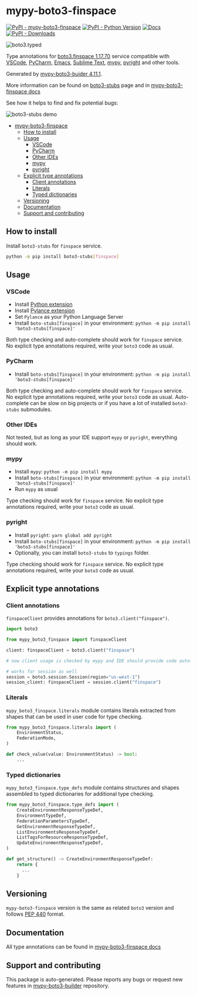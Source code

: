 # mypy-boto3-finspace<a id="mypy-boto3-finspace"></a>

[![PyPI - mypy-boto3-finspace](https://img.shields.io/pypi/v/mypy-boto3-finspace.svg?color=blue)](https://pypi.org/project/mypy-boto3-finspace)
[![PyPI - Python Version](https://img.shields.io/pypi/pyversions/mypy-boto3-finspace.svg?color=blue)](https://pypi.org/project/mypy-boto3-finspace)
[![Docs](https://img.shields.io/readthedocs/mypy-boto3-builder.svg?color=blue)](https://mypy-boto3-builder.readthedocs.io/)
[![PyPI - Downloads](https://img.shields.io/pypi/dw/mypy-boto3-finspace?color=blue)](https://pypistats.org/packages/mypy-boto3-finspace)

![boto3.typed](https://github.com/vemel/mypy_boto3_builder/raw/master/logo.png)

Type annotations for
[boto3.finspace 1.17.70](https://boto3.amazonaws.com/v1/documentation/api/1.17.70/reference/services/finspace.html#finspace)
service compatible with [VSCode](https://code.visualstudio.com/),
[PyCharm](https://www.jetbrains.com/pycharm/),
[Emacs](https://www.gnu.org/software/emacs/),
[Sublime Text](https://www.sublimetext.com/),
[mypy](https://github.com/python/mypy),
[pyright](https://github.com/microsoft/pyright) and other tools.

Generated by
[mypy-boto3-buider 4.11.1](https://github.com/vemel/mypy_boto3_builder).

More information can be found on
[boto3-stubs](https://pypi.org/project/boto3-stubs/) page and in
[mypy-boto3-finspace docs](https://vemel.github.io/boto3_stubs_docs/mypy_boto3_finspace/)

See how it helps to find and fix potential bugs:

![boto3-stubs demo](https://github.com/vemel/mypy_boto3_builder/raw/master/demo.gif)

- [mypy-boto3-finspace](#mypy-boto3-finspace)
  - [How to install](#how-to-install)
  - [Usage](#usage)
    - [VSCode](#vscode)
    - [PyCharm](#pycharm)
    - [Other IDEs](#other-ides)
    - [mypy](#mypy)
    - [pyright](#pyright)
  - [Explicit type annotations](#explicit-type-annotations)
    - [Client annotations](#client-annotations)
    - [Literals](#literals)
    - [Typed dictionaries](#typed-dictionaries)
  - [Versioning](#versioning)
  - [Documentation](#documentation)
  - [Support and contributing](#support-and-contributing)

## How to install<a id="how-to-install"></a>

Install `boto3-stubs` for `finspace` service.

```bash
python -m pip install boto3-stubs[finspace]
```

## Usage<a id="usage"></a>

### VSCode<a id="vscode"></a>

- Install
  [Python extension](https://marketplace.visualstudio.com/items?itemName=ms-python.python)
- Install
  [Pylance extension](https://marketplace.visualstudio.com/items?itemName=ms-python.vscode-pylance)
- Set `Pylance` as your Python Language Server
- Install `boto-stubs[finspace]` in your environment:
  `python -m pip install 'boto3-stubs[finspace]'`

Both type checking and auto-complete should work for `finspace` service. No
explicit type annotations required, write your `boto3` code as usual.

### PyCharm<a id="pycharm"></a>

- Install `boto-stubs[finspace]` in your environment:
  `python -m pip install 'boto3-stubs[finspace]'`

Both type checking and auto-complete should work for `finspace` service. No
explicit type annotations required, write your `boto3` code as usual.
Auto-complete can be slow on big projects or if you have a lot of installed
`boto3-stubs` submodules.

### Other IDEs<a id="other-ides"></a>

Not tested, but as long as your IDE support `mypy` or `pyright`, everything
should work.

### mypy<a id="mypy"></a>

- Install `mypy`: `python -m pip install mypy`
- Install `boto-stubs[finspace]` in your environment:
  `python -m pip install 'boto3-stubs[finspace]'`
- Run `mypy` as usual

Type checking should work for `finspace` service. No explicit type annotations
required, write your `boto3` code as usual.

### pyright<a id="pyright"></a>

- Install `pyright`: `yarn global add pyright`
- Install `boto-stubs[finspace]` in your environment:
  `python -m pip install 'boto3-stubs[finspace]'`
- Optionally, you can install `boto3-stubs` to `typings` folder.

Type checking should work for `finspace` service. No explicit type annotations
required, write your `boto3` code as usual.

## Explicit type annotations<a id="explicit-type-annotations"></a>

### Client annotations<a id="client-annotations"></a>

`finspaceClient` provides annotations for `boto3.client("finspace")`.

```python
import boto3

from mypy_boto3_finspace import finspaceClient

client: finspaceClient = boto3.client("finspace")

# now client usage is checked by mypy and IDE should provide code auto-complete

# works for session as well
session = boto3.session.Session(region="us-west-1")
session_client: finspaceClient = session.client("finspace")
```

### Literals<a id="literals"></a>

`mypy_boto3_finspace.literals` module contains literals extracted from shapes
that can be used in user code for type checking.

```python
from mypy_boto3_finspace.literals import (
    EnvironmentStatus,
    FederationMode,
)

def check_value(value: EnvironmentStatus) -> bool:
    ...
```

### Typed dictionaries<a id="typed-dictionaries"></a>

`mypy_boto3_finspace.type_defs` module contains structures and shapes assembled
to typed dictionaries for additional type checking.

```python
from mypy_boto3_finspace.type_defs import (
    CreateEnvironmentResponseTypeDef,
    EnvironmentTypeDef,
    FederationParametersTypeDef,
    GetEnvironmentResponseTypeDef,
    ListEnvironmentsResponseTypeDef,
    ListTagsForResourceResponseTypeDef,
    UpdateEnvironmentResponseTypeDef,
)

def get_structure() -> CreateEnvironmentResponseTypeDef:
    return {
      ...
    }
```

## Versioning<a id="versioning"></a>

`mypy-boto3-finspace` version is the same as related `boto3` version and
follows [PEP 440](https://www.python.org/dev/peps/pep-0440/) format.

## Documentation<a id="documentation"></a>

All type annotations can be found in
[mypy-boto3-finspace docs](https://vemel.github.io/boto3_stubs_docs/mypy_boto3_finspace/)

## Support and contributing<a id="support-and-contributing"></a>

This package is auto-generated. Please reports any bugs or request new features
in [mypy-boto3-builder](https://github.com/vemel/mypy_boto3_builder/issues/)
repository.
